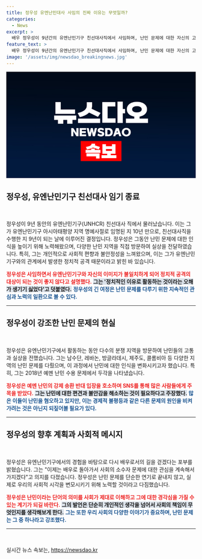 ```yaml
---
title: 정우성 유엔난민대사 사임의 진짜 이유는 무엇일까?
categories:
  - News
excerpt: >
  배우 정우성이 9년간의 유엔난민기구 친선대사직에서 사임하며, 난민 문제에 대한 자신의 고민과 사회적 시각을 재조명했다. 그는 이제 배우로 돌아가 소수자 문제에 대한 관심을 이어갈 것이라고 밝혔다.
feature_text: >
  배우 정우성이 9년간의 유엔난민기구 친선대사직에서 사임하며, 난민 문제에 대한 자신의 고민과 사회적 시각을 재조명했다. 그는 이제 배우로 돌아가 소수자 문제에 대한 관심을 이어갈 것이라고 밝혔다.
image: '/assets/img/newsdao_breakingnews.jpg'
---
```


<p><img src="/assets/img/newsdao_breakingnews.jpg" alt="bookingtag 속보" /></p>

<h2 data-ke-size="size26">정우성, 유엔난민기구 친선대사 임기 종료</h2>

<p data-ke-size="size16">&nbsp;</p>

<p>정우성이 9년 동안의 유엔난민기구(UNHCR) 친선대사 직에서 물러났습니다. 이는 그가 유엔난민기구 아시아태평양 지역 명예사절로 임명된 지 10년 만으로, 친선대사직을 수행한 지 9년이 되는 날에 이루어진 결정입니다. 정우성은 그동안 난민 문제에 대한 인식을 높이기 위해 노력해왔으며, 다양한 난민 지역을 직접 방문하여 실상을 전달하였습니다. 특히, 그는 개인적으로 사회적 편향과 불안정성을 느껴왔으며, 이는 그가 유엔난민기구와의 관계에서 발생한 정치적 공격 때문이라고 밝힌 바 있습니다. </p>

<p><b><span style="color: #ee2323;">정우성은 사임하면서 유엔난민기구와 자신의 이미지가 불일치하게 되어 정치적 공격의 대상이 되는 것이 좋지 않다고 설명했다.</span></b> <b><span style="background-color: #21538527;">그는 '정치적인 이유로 활동하는 것이라는 오해가 생기기 싫었다'고 덧붙였다.</span></b> <b><span style="color: #1a5490;">정우성의 긴 여정은 난민 문제를 다루기 위한 지속적인 관심과 노력의 일환으로 볼 수 있다.</span></b></p>

<hr>

<h2 data-ke-size="size26">정우성이 강조한 난민 문제의 현실</h2>

<p data-ke-size="size16">&nbsp;</p>

<p>정우성은 유엔난민기구에서 활동하는 동안 다수의 분쟁 지역을 방문하여 난민들의 고통과 실상을 전했습니다. 그는 남수단, 레바논, 방글라데시, 제주도, 콜롬비아 등 다양한 지역의 난민 문제를 다뤘으며, 이 과정에서 난민에 대한 인식을 변화시키고자 했습니다. 특히, 그는 2018년 예멘 난민 수용 문제에서 두각을 나타냈습니다. </p>

<p><b><span style="color: #ee2323;">정우성은 예멘 난민의 강제 송환 반대 입장을 호소하며 SNS를 통해 많은 사람들에게 주목을 받았다.</span></b> <b><span style="background-color: #21538527;">그는 난민에 대한 편견과 불안감을 해소하는 것이 필요하다고 주장했다.</span></b> <b><span style="color: #1a5490;">많은 이들이 난민을 혐오하고 있지만, 이는 경제적 불평등과 같은 다른 문제의 원인을 비켜가려는 것은 아닌지 되짚어볼 필요가 있다.</span></b></p>

<hr>

<h2 data-ke-size="size26">정우성의 향후 계획과 사회적 메시지</h2>

<p data-ke-size="size16">&nbsp;</p>

<p>정우성은 유엔난민기구에서의 경험을 바탕으로 다시 배우로서의 길을 걷겠다는 포부를 밝혔습니다. 그는 "이제는 배우로 돌아가서 사회의 소수자 문제에 대한 관심을 계속해서 가지겠다"고 의지를 다졌습니다. 정우성은 난민 문제를 단순한 연기로 끝내지 않고, 실제로 우리의 사회적 시각을 변모시키기 위해 노력할 것이라고 다짐했습니다. </p>

<p><b><span style="color: #ee2323;">정우성은 난민이라는 단어의 의미를 사회가 제대로 이해하고 그에 대한 경각심을 가질 수 있는 계기가 되길 바란다.</span></b> <b><span style="background-color: #21538527;">그의 발언은 단순히 개인적인 생각을 넘어서 사회의 책임이 무엇인지를 생각해보게 한다.</span></b> <b><span style="color: #1a5490;">그는 또한 우리 사회의 다양한 이야기가 중요하며, 난민 문제는 그 중 하나라고 강조했다.</span></b></p>

<hr>

<p data-ke-size="size16">&nbsp;</p>
실시간 뉴스 속보는, <a href="https://newsdao.kr" rel="dofollow">https://newsdao.kr</a>



